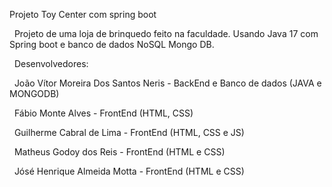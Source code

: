 Projeto Toy Center com spring boot

&nbsp;
Projeto de uma loja de brinquedo feito na faculdade. Usando Java 17 com Spring boot e banco de dados NoSQL Mongo DB.

&nbsp;
Desenvolvedores:

&nbsp;
 João Vítor Moreira Dos Santos Neris - BackEnd e Banco de dados (JAVA e MONGODB) 

 &nbsp;
 Fábio Monte Alves - FrontEnd (HTML, CSS) 
 
&nbsp;
 Guilherme Cabral de Lima - FrontEnd (HTML, CSS e JS) 
 
&nbsp;
 Matheus Godoy dos Reis - FrontEnd (HTML e CSS) 
 
&nbsp;
 Jósé Henrique Almeida Motta - FrontEnd (HTML e CSS) 

 

